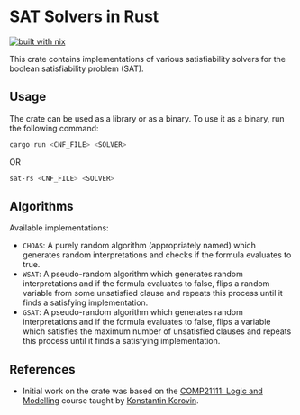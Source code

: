 # SAT Solvers in Rust

[![built with nix](https://builtwithnix.org/badge.svg)](https://builtwithnix.org)

This crate contains implementations of various satisfiability solvers for the boolean satisfiability problem (SAT).

## Usage
The crate can be used as a library or as a binary. To use it as a binary, run the following command:
```bash
cargo run <CNF_FILE> <SOLVER>
```
OR
```bash
sat-rs <CNF_FILE> <SOLVER>
```

## Algorithms

Available implementations:

* `CHOAS`: A purely random algorithm (appropriately named) which generates random interpretations and checks if the formula evaluates to true.
* `WSAT`: A pseudo-random algorithm which generates random interpretations and if the formula evaluates to false, flips a random variable from some unsatisfied clause and repeats this process until it finds a satisfying implementation.
* `GSAT`: A pseudo-random algorithm which generates random interpretations and if the formula evaluates to false, flips a variable which satisfies the maximum number of unsatisfied clauses and repeats this process until it finds a satisfying implementation.

## References

* Initial work on the crate was based on the [COMP21111: Logic and Modelling](https://portal.manchester.ac.uk/uPortal/p/course-unit-info.ctf1/max/render.uP?pP_action=viewCUDetails&pP_location=/CourseUnitPublishing/CourseUnitDataFiles/COMP/001900COMP211112023-08-011V15.xml) course taught by [Konstantin Korovin](https://www.cs.man.ac.uk/~korovink/).

